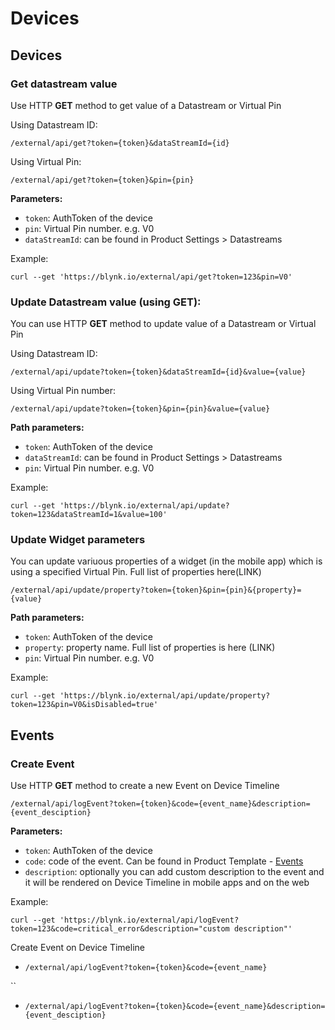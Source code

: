 # Devices

## Devices

### Get datastream value

Use HTTP **GET** method to get value of a Datastream or Virtual Pin

Using Datastream ID:

```text
/external/api/get?token={token}&dataStreamId={id}
```

Using Virtual Pin:

```text
/external/api/get?token={token}&pin={pin}
```

**Parameters:**

* `token`: AuthToken of the device
* `pin`: Virtual Pin number. e.g. V0
* `dataStreamId`: can be found in Product Settings &gt; Datastreams

Example:

```text
curl --get 'https://blynk.io/external/api/get?token=123&pin=V0'
```



### Update Datastream value \(using GET\):

You can use HTTP **GET** method to update value of a Datastream or Virtual Pin

Using Datastream ID:

```text
/external/api/update?token={token}&dataStreamId={id}&value={value}
```

Using Virtual Pin number:

```text
/external/api/update?token={token}&pin={pin}&value={value}
```



**Path parameters:**

* `token`: AuthToken of the device
* `dataStreamId`: can be found in Product Settings &gt; Datastreams
* `pin`: Virtual Pin number. e.g. V0

Example:

```text
curl --get 'https://blynk.io/external/api/update?token=123&dataStreamId=1&value=100'
```

### 

### Update Widget parameters  

You can update variuous properties of a widget \(in the mobile app\) which is using a specified Virtual Pin. Full list of properties here\(LINK\) 

```text
/external/api/update/property?token={token}&pin={pin}&{property}={value}
```

**Path parameters:**

* `token`: AuthToken of the device
* `property`: property name. Full list of properties is here \(LINK\)
* `pin`: Virtual Pin number. e.g. V0

Example:

```text
curl --get 'https://blynk.io/external/api/update/property?token=123&pin=V0&isDisabled=true'
```

## Events

### Create Event

Use HTTP **GET** method to create a new Event on Device Timeline

```text
/external/api/logEvent?token={token}&code={event_name}&description={event_desciption}
```

**Parameters:**

* `token`: AuthToken of the device
* `code`: code of the event. Can be found in Product Template - [Events](../product-1/events/)
* `description`: optionally you can add custom description to the event and it will be rendered on Device Timeline in mobile apps and on the web

Example:

```text
curl --get 'https://blynk.io/external/api/logEvent?token=123&code=critical_error&description="custom description"'
```

Create Event on Device Timeline

* `/external/api/logEvent?token={token}&code={event_name}`

\`\`

* `/external/api/logEvent?token={token}&code={event_name}&description={event_desciption}`





